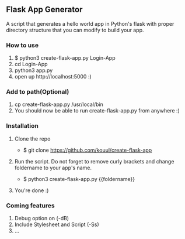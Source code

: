 ## Flask App Generator

A script that generates a hello world app in Python's flask with proper directory structure that you can modify to build your app.

### How to use
1. $ python3 create-flask-app.py Login-App
2. cd Login-App
3. python3 app.py
4. open up http://localhost:5000 :)

### Add to path(Optional)
1. cp create-flask-app.py /usr/local/bin
2. You should now be able to run create-flask-app.py from anywhere :)

### Installation
1. Clone the repo
    - $ git clone https://github.com/kouul/create-flask-app

2. Run the script. Do not forget to remove curly brackets and change foldername to your app's name.
    - $ python3 create-flask-app.py {{foldername}}

3. You're done :)

### Coming features
1. Debug option on (-dB)
2. Include Stylesheet and Script (-Ss)
3. ...